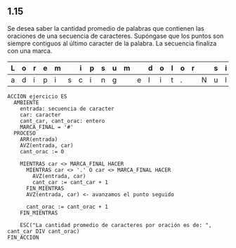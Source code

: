 ## 1.15
Se desea saber la cantidad promedio de palabras que contienen las oraciones de una secuencia de caracteres.
Supóngase que los puntos son siempre contiguos al último caracter de la palabra. La secuencia finaliza con una
marca.

| L | o | r | e | m |   | i | p | s | u | m |   | d | o | l | o | r |   | s | i | t |   | a | m | e | t | . |   | C | o | n | s | e | c | t | e | t | u | r |   |
|---|---|---|---|---|---|---|---|---|---|---|---|---|---|---|---|---|---|---|---|---|---|---|---|---|---|---|---|---|---|---|---|---|---|---|---|---|---|---|---|
| a | d | i | p | i | s | c | i | n | g |   | e | l | i | t | . |   | N | u | l | l | a |   | f | a | c | i | l | i | s | i |   | e | g | e | t |   | # |   |

```
ACCION ejercicio ES
  AMBIENTE
    entrada: secuencia de caracter
    car: caracter
    cant_car, cant_orac: entero
    MARCA_FINAL = '#'
  PROCESO
    ARR(entrada)
    AVZ(entrada, car)
    cant_orac := 0

    MIENTRAS car <> MARCA_FINAL HACER
      MIENTRAS car <> '.' O car <> MARCA_FINAL HACER
        AVZ(entrada, car)
        cant_car := cant_car + 1
      FIN_MIENTRAS
      AVZ(entrada, car) <- avanzamos el punto seguido

      cant_orac := cant_orac + 1
    FIN_MIENTRAS

    ESC("La cantidad promedio de caracteres por oración es de: ", cant_car DIV cant_orac)
FIN_ACCION
```

